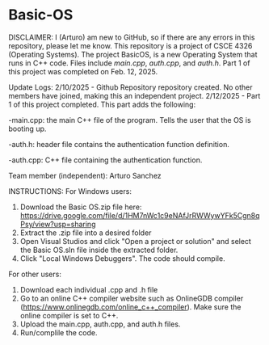 # Basic-OS
DISCLAIMER: I (Arturo) am new to GitHub, so if there are any errors in this repository, please let me know.
This repository is a project of CSCE 4326 (Operating Systems). The project BasicOS, is a new Operating System
that runs in C++ code. Files include *main.cpp*, *auth.cpp*, and *auth.h*. Part 1 of this project was completed on Feb. 12, 2025.

Update Logs:
2/10/2025 - Github Repository repository created. No other members have joined, making this an independent project.
2/12/2025 - Part 1 of this project completed. This part adds the following:

  -main.cpp: the main C++ file of the program. Tells the user that the OS is booting up.
  
  -auth.h: header file contains the authentication function definition.
  
  -auth.cpp: C++ file containing the authentication function.

Team member (independent): Arturo Sanchez

INSTRUCTIONS:
For Windows users:
1) Download the Basic OS.zip file here: https://drive.google.com/file/d/1HM7nWc1c9eNAfJrRWWywYFk5Cgn8qPsy/view?usp=sharing
2) Extract the .zip file into a desired folder
3) Open Visual Studios and click "Open a project or solution"
   and select the Basic OS.sln file inside the extracted folder.
4) Click "Local Windows Debuggers". The code should compile.

For other users:
1) Download each individual .cpp and .h file
2) Go to an online C++ compiler website such as OnlineGDB compiler
   (https://www.onlinegdb.com/online_c++_compiler). Make sure the
   online compiler is set to C++.
3) Upload the main.cpp, auth.cpp, and auth.h files.
4) Run/complile the code.
